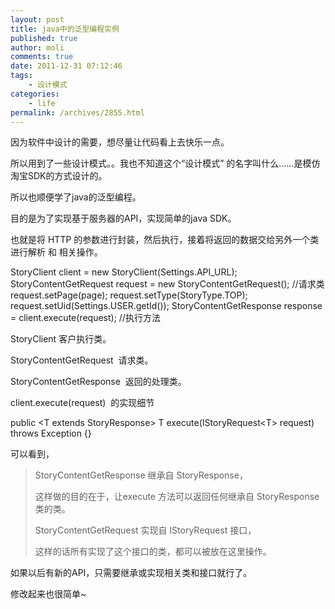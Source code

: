 ```yaml
---
layout: post
title: java中的泛型编程实例
published: true
author: moli
comments: true
date: 2011-12-31 07:12:46
tags:
    - 设计模式
categories:
    - life
permalink: /archives/2855.html
---
```

因为软件中设计的需要，想尽量让代码看上去快乐一点。

所以用到了一些设计模式。。我也不知道这个“设计模式” 的名字叫什么……是模仿淘宝SDK的方式设计的。

所以也顺便学了java的泛型编程。

目的是为了实现基于服务器的API，实现简单的java SDK。

也就是将 HTTP 的参数进行封装，然后执行，接着将返回的数据交给另外一个类进行解析 和 相关操作。

StoryClient client = new StoryClient(Settings.API_URL);
 StoryContentGetRequest request = new StoryContentGetRequest();  //请求类
 request.setPage(page);
 request.setType(StoryType.TOP);
 request.setUid(Settings.USER.getId());
 StoryContentGetResponse response = client.execute(request); //执行方法

StoryClient 客户执行类。

StoryContentGetRequest  请求类。

StoryContentGetResponse  返回的处理类。

client.execute(request)  的实现细节

public &lt;T extends StoryResponse&gt; T execute(IStoryRequest&lt;T&gt; request) throws Exception {}

可以看到，

> StoryContentGetResponse 继承自 StoryResponse，
> 
> 这样做的目的在于，让execute 方法可以返回任何继承自 StoryResponse 类的类。
> 
> StoryContentGetRequest 实现自 IStoryRequest 接口，
> 
> 这样的话所有实现了这个接口的类，都可以被放在这里操作。

如果以后有新的API，只需要继承或实现相关类和接口就行了。

修改起来也很简单~